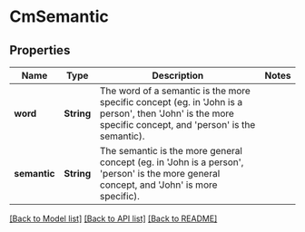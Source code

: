 # CmSemantic

## Properties

Name | Type | Description | Notes
------------ | ------------- | ------------- | -------------
**word** | **String** | The word of a semantic is the more specific concept (eg. in 'John is a person', then 'John' is the more specific concept, and 'person' is the semantic). | 
**semantic** | **String** | The semantic is the more general concept (eg. in 'John is a person', 'person' is the more general concept, and 'John' is more specific). | 

[[Back to Model list]](../README.md#documentation-for-models) [[Back to API list]](../README.md#documentation-for-api-endpoints) [[Back to README]](../README.md)


